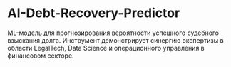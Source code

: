 # AI-Debt-Recovery-Predictor
ML-модель для прогнозирования вероятности успешного судебного взыскания долга. Инструмент демонстрирует синергию экспертизы в области LegalTech, Data Science и операционного управления в финансовом секторе.

